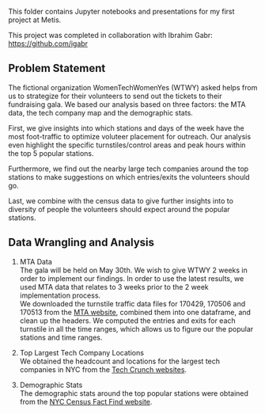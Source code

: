 This folder contains Jupyter notebooks and presentations for my first project at Metis.

This project was completed in collaboration with Ibrahim Gabr: https://github.com/igabr

## Problem Statement
The fictional organization WomenTechWomenYes (WTWY) asked helps from us to strategize for their volunteers to send out the tickets to their fundraising gala. We based our analysis based on three factors: the MTA data, the tech company map and the demographic stats.


First, we give insights into which stations and days of the week have the most foot-traffic to optimize voluteer placement for outreach. Our analysis even highlight the specific turnstiles/control areas and peak hours within the top 5 popular stations.


Furthermore, we find out the nearby large tech companies around the top stations to make suggestions on which entries/exits the volunteers should go.


Last, we combine with the census data to give further insights into to diversity of people the volunteers should expect around the popular stations.


## Data Wrangling and Analysis 
1. MTA Data  
The gala will be held on May 30th. We wish to give WTWY 2 weeks in order to implement our findings. In order to use the latest results, we used MTA data that relates to 3 weeks prior to the 2 week implementation process.  
We downloaded the turnstile traffic data files for 170429, 170506 and 170513 from the [MTA website](http://web.mta.info/developers/turnstile.html), combined them into one dataframe, and clean up the headers. We computed the entries and exits for each turnstile in all the time ranges, which allows us to figure our the popular stations and time ranges. 


2. Top Largest Tech Company Locations  
We obtained the headcount and locations for the largest tech companies in NYC from the [Tech Crunch websites](https://techcrunch.com/2017/05/21/examining-the-nyc-footprints-of-global-tech-titans/).

3. Demographic Stats  
The demographic stats around the top popular stations were obtained from the [NYC Census Fact Find website](http://maps.nyc.gov/census/).

